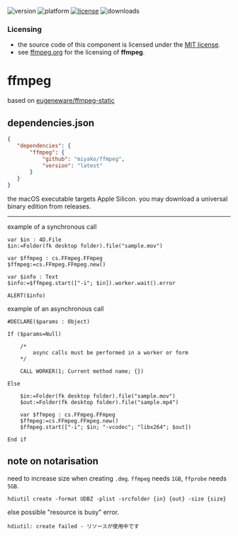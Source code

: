 ![version](https://img.shields.io/badge/version-20%2B-E23089)
![platform](https://img.shields.io/static/v1?label=platform&message=mac-intel%20|%20mac-arm%20|%20win-64&color=blue)
[![license](https://img.shields.io/github/license/miyako/ffmpeg)](LICENSE)
![downloads](https://img.shields.io/github/downloads/miyako/ffmpeg/total)

### Licensing

* the source code of this component is licensed under the [MIT license](https://github.com/miyako/ffmpeg/blob/master/LICENSE).
* see [ffmpeg.org](https://www.ffmpeg.org/legal.html) for the licensing of **ffmpeg**.

# ffmpeg

based on [eugeneware/ffmpeg-static](https://github.com/eugeneware/ffmpeg-static)

## dependencies.json

 ```json
{
	"dependencies": {
		"ffmpeg": {
			"github": "miyako/ffmpeg",
			"version": "latest"
		}
	}
}
```

the macOS executable targets Apple Silicon. you may download a universal binary edition from releases.

---

example of a synchronous call

```4d
var $in : 4D.File
$in:=Folder(fk desktop folder).file("sample.mov")

var $ffmpeg : cs.FFmpeg.FFmpeg
$ffmpeg:=cs.FFmpeg.FFmpeg.new()

var $info : Text
$info:=$ffmpeg.start(["-i"; $in]).worker.wait().error

ALERT($info)
```

example of an asynchronous call

```4d
#DECLARE($params : Object)

If ($params=Null)
	
	/*
		async calls must be performed in a worker or form
	*/
	
	CALL WORKER(1; Current method name; {})
	
Else 
	
	$in:=Folder(fk desktop folder).file("sample.mov")
	$out:=Folder(fk desktop folder).file("sample.mp4")
	
	var $ffmpeg : cs.FFmpeg.FFmpeg
	$ffmpeg:=cs.FFmpeg.FFmpeg.new()
	$ffmpeg.start(["-i"; $in; "-vcodec"; "libx264"; $out])
	
End if 
```

## note on notarisation

need to increase size when creating `.dmg`. `ffmpeg` needs `1GB`, `ffprobe` needs `5GB`.

```
hdiutil create -format UDBZ -plist -srcfolder {in} {out} -size {size}
```

else possible "resource is busy" error.

```
hdiutil: create failed - リソースが使用中です
```

